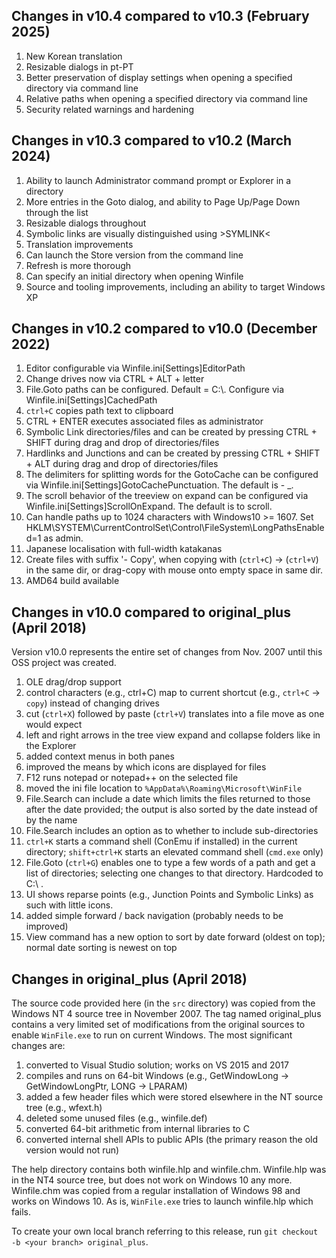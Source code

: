 ## Changes in v10.4 compared to v10.3 (February 2025)

1. New Korean translation
2. Resizable dialogs in pt-PT
3. Better preservation of display settings when opening a specified directory via command line
4. Relative paths when opening a specified directory via command line
5. Security related warnings and hardening

## Changes in v10.3 compared to v10.2 (March 2024)

1. Ability to launch Administrator command prompt or Explorer in a directory
2. More entries in the Goto dialog, and ability to Page Up/Page Down through the list
3. Resizable dialogs throughout
4. Symbolic links are visually distinguished using &gt;SYMLINK&lt;
5. Translation improvements
6. Can launch the Store version from the command line
7. Refresh is more thorough
8. Can specify an initial directory when opening Winfile
9. Source and tooling improvements, including an ability to target Windows XP

## Changes in v10.2 compared to v10.0 (December 2022)

1. Editor configurable via Winfile.ini[Settings]EditorPath
2. Change drives now via CTRL + ALT + letter
3. File.Goto paths can be configured.  Default = C:\\. Configure via Winfile.ini[Settings]CachedPath
4. `ctrl+C` copies path text to clipboard
5. CTRL + ENTER executes associated files as administrator
6. Symbolic Link directories/files and can be created by pressing CTRL + SHIFT during drag and drop of directories/files
7. Hardlinks and Junctions and can be created by pressing CTRL + SHIFT + ALT during drag and drop of directories/files
8. The delimiters for splitting words for the GotoCache can be configured via Winfile.ini[Settings]GotoCachePunctuation. The default is - _.
9. The scroll behavior of the treeview on expand can be configured via Winfile.ini[Settings]ScrollOnExpand. The default is to scroll.
10. Can handle paths up to 1024 characters with Windows10 >= 1607. Set HKLM\SYSTEM\CurrentControlSet\Control\FileSystem\LongPathsEnabled=1 as admin.
11. Japanese localisation with full-width katakanas
12. Create files with suffix '- Copy', when copying with (`ctrl+C`) -> (`ctrl+V`) in the same dir, or drag-copy with mouse onto empty space in same dir.
13. AMD64 build available

## Changes in v10.0 compared to original_plus (April 2018)

Version v10.0 represents the entire set of changes from Nov. 2007 until this OSS project was created.

1. OLE drag/drop support
2. control characters (e.g., ctrl+C) map to current shortcut (e.g., `ctrl+C` -> `copy`)
instead of changing drives
3. cut (`ctrl+X`) followed by paste (`ctrl+V`) translates into a file move as one would expect
4. left and right arrows in the tree view expand and collapse folders like in the Explorer
5. added context menus in both panes
6. improved the means by which icons are displayed for files
7. F12 runs notepad or notepad++ on the selected file
8. moved the ini file location to `%AppData%\Roaming\Microsoft\WinFile`
9. File.Search can include a date which limits the files returned to those after the date provided;
the output is also sorted by the date instead of by the name
10. File.Search includes an option as to whether to include sub-directories
11. `ctrl+K` starts a command shell (ConEmu if installed) in the current directory; `shift+ctrl+K`
starts an elevated command shell (`cmd.exe` only)
12. File.Goto (`ctrl+G`) enables one to type a few words of a path and get a list of directories;
selecting one changes to that directory.  Hardcoded to C:\\ .
13. UI shows reparse points (e.g., Junction Points and Symbolic Links) as such with little icons.
14. added simple forward / back navigation (probably needs to be improved)
15. View command has a new option to sort by date forward (oldest on top); normal date sorting is newest on top

## Changes in original_plus (April 2018)

The source code provided here (in the `src` directory) was copied from the Windows NT 4 source tree in November
2007.  The tag named original_plus contains a very limited set of modifications
from the original sources to enable `WinFile.exe` to run on current Windows.
The most significant changes are:

1. converted to Visual Studio solution; works on VS 2015 and 2017
2. compiles and runs on 64-bit Windows (e.g., GetWindowLong -> GetWindowLongPtr, LONG -> LPARAM)
3. added a few header files which were stored elsewhere in the NT source tree (e.g., wfext.h)
4. deleted some unused files (e.g., winfile.def)
5. converted 64-bit arithmetic from internal libraries to C
6. converted internal shell APIs to public APIs (the primary reason the old version would not run)

The help directory contains both winfile.hlp and winfile.chm.  Winfile.hlp was in the NT4
source tree, but does not work on Windows 10 any more.  Winfile.chm was copied from
a regular installation of Windows 98 and works on Windows 10.  As is, `WinFile.exe`
tries to launch winfile.hlp which fails.

To create your own local branch referring to this release, run `git checkout -b <your branch> original_plus`.

